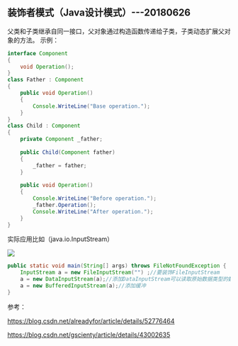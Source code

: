 ## 装饰者模式（Java设计模式）---20180626
父类和子类继承自同一接口，父对象通过构造函数传递给子类，子类动态扩展父对象的方法。
示例：
```java
interface Component  
{  
    void Operation();  
}  
class Father : Component  
{  
    public void Operation()  
    {  
        Console.WriteLine("Base operation.");  
    }  
}  
class Child : Component  
{  
    private Component _father;  
  
    public Child(Component father)  
    {  
        _father = father;  
    }  
  
    public void Operation()  
    {  
        Console.WriteLine("Before operation.");  
        _father.Operation();  
        Console.WriteLine("After operation.");  
    }  
} 
```
实际应用比如（java.io.InputStream）

![](https://camo.githubusercontent.com/097b63fca6d99ada8a9b2f0aa9ad1304dd5a8ca0/68747470733a2f2f696d672d626c6f672e6373646e2e6e65742f3230313631303130313131373037393233)
```java
public static void main(String[] args) throws FileNotFoundException {
    InputStream a = new FileInputStream("") ;//要装饰FileInputStream
    a = new DataInputStream(a);//添加DataInputStream可以读取原始数据类型的数据。
    a = new BufferedInputStream(a);//添加缓冲
}
```
参考：

https://blog.csdn.net/alreadyfor/article/details/52776464

https://blog.csdn.net/gscienty/article/details/43002635
